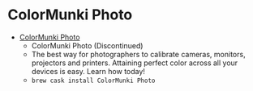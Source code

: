 # ColorMunki Photo
- [ColorMunki Photo](https://xritephoto.com/ph_product_overview.aspx?ID=1115)
  -  ColorMunki Photo (Discontinued)
  - The best way for photographers to calibrate cameras, monitors, projectors and printers. Attaining perfect color across all your devices is easy. Learn how today!
  - `brew cask install ColorMunki Photo`
